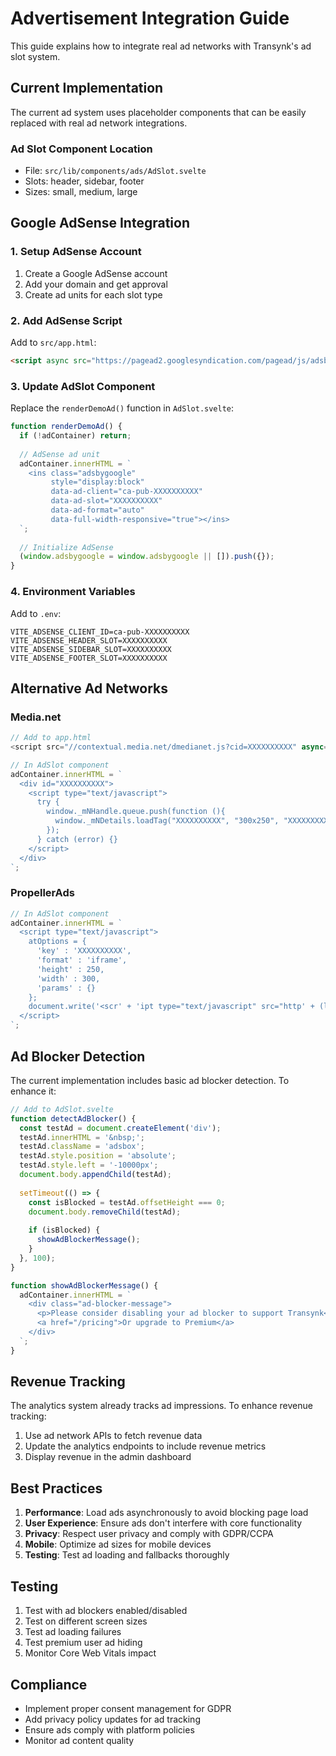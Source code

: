 # Advertisement Integration Guide

This guide explains how to integrate real ad networks with Transynk's ad slot system.

## Current Implementation

The current ad system uses placeholder components that can be easily replaced with real ad network integrations.

### Ad Slot Component Location
- File: `src/lib/components/ads/AdSlot.svelte`
- Slots: header, sidebar, footer
- Sizes: small, medium, large

## Google AdSense Integration

### 1. Setup AdSense Account
1. Create a Google AdSense account
2. Add your domain and get approval
3. Create ad units for each slot type

### 2. Add AdSense Script
Add to `src/app.html`:
```html
<script async src="https://pagead2.googlesyndication.com/pagead/js/adsbygoogle.js?client=ca-pub-XXXXXXXXXX" crossorigin="anonymous"></script>
```

### 3. Update AdSlot Component
Replace the `renderDemoAd()` function in `AdSlot.svelte`:

```javascript
function renderDemoAd() {
  if (!adContainer) return;
  
  // AdSense ad unit
  adContainer.innerHTML = `
    <ins class="adsbygoogle"
         style="display:block"
         data-ad-client="ca-pub-XXXXXXXXXX"
         data-ad-slot="XXXXXXXXXX"
         data-ad-format="auto"
         data-full-width-responsive="true"></ins>
  `;
  
  // Initialize AdSense
  (window.adsbygoogle = window.adsbygoogle || []).push({});
}
```

### 4. Environment Variables
Add to `.env`:
```
VITE_ADSENSE_CLIENT_ID=ca-pub-XXXXXXXXXX
VITE_ADSENSE_HEADER_SLOT=XXXXXXXXXX
VITE_ADSENSE_SIDEBAR_SLOT=XXXXXXXXXX
VITE_ADSENSE_FOOTER_SLOT=XXXXXXXXXX
```

## Alternative Ad Networks

### Media.net
```javascript
// Add to app.html
<script src="//contextual.media.net/dmedianet.js?cid=XXXXXXXXXX" async="async"></script>

// In AdSlot component
adContainer.innerHTML = `
  <div id="XXXXXXXXXX">
    <script type="text/javascript">
      try {
        window._mNHandle.queue.push(function (){
          window._mNDetails.loadTag("XXXXXXXXXX", "300x250", "XXXXXXXXXX");
        });
      } catch (error) {}
    </script>
  </div>
`;
```

### PropellerAds
```javascript
// In AdSlot component
adContainer.innerHTML = `
  <script type="text/javascript">
    atOptions = {
      'key' : 'XXXXXXXXXX',
      'format' : 'iframe',
      'height' : 250,
      'width' : 300,
      'params' : {}
    };
    document.write('<scr' + 'ipt type="text/javascript" src="http' + (location.protocol === 'https:' ? 's' : '') + '://www.profitabledisplaynetwork.com/XXXXXXXXXX/invoke.js"></scr' + 'ipt>');
  </script>
`;
```

## Ad Blocker Detection

The current implementation includes basic ad blocker detection. To enhance it:

```javascript
// Add to AdSlot.svelte
function detectAdBlocker() {
  const testAd = document.createElement('div');
  testAd.innerHTML = '&nbsp;';
  testAd.className = 'adsbox';
  testAd.style.position = 'absolute';
  testAd.style.left = '-10000px';
  document.body.appendChild(testAd);
  
  setTimeout(() => {
    const isBlocked = testAd.offsetHeight === 0;
    document.body.removeChild(testAd);
    
    if (isBlocked) {
      showAdBlockerMessage();
    }
  }, 100);
}

function showAdBlockerMessage() {
  adContainer.innerHTML = `
    <div class="ad-blocker-message">
      <p>Please consider disabling your ad blocker to support Transynk</p>
      <a href="/pricing">Or upgrade to Premium</a>
    </div>
  `;
}
```

## Revenue Tracking

The analytics system already tracks ad impressions. To enhance revenue tracking:

1. Use ad network APIs to fetch revenue data
2. Update the analytics endpoints to include revenue metrics
3. Display revenue in the admin dashboard

## Best Practices

1. **Performance**: Load ads asynchronously to avoid blocking page load
2. **User Experience**: Ensure ads don't interfere with core functionality
3. **Privacy**: Respect user privacy and comply with GDPR/CCPA
4. **Mobile**: Optimize ad sizes for mobile devices
5. **Testing**: Test ad loading and fallbacks thoroughly

## Testing

1. Test with ad blockers enabled/disabled
2. Test on different screen sizes
3. Test ad loading failures
4. Test premium user ad hiding
5. Monitor Core Web Vitals impact

## Compliance

- Implement proper consent management for GDPR
- Add privacy policy updates for ad tracking
- Ensure ads comply with platform policies
- Monitor ad content quality